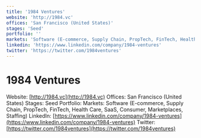 ```yaml
---
title: '1984 Ventures'
website: 'http://1984.vc'
offices: 'San Francisco (United States)'
stages: 'Seed'
portfolio: ''
markets: 'Software (E-commerce, Supply Chain, PropTech, FinTech, Health Care, SaaS, Consumer, Marketplaces, Staffing)'
linkedin: 'https://www.linkedin.com/company/1984-ventures'
twitter: 'https://twitter.com/1984ventures'
---
```


# 1984 Ventures
Website: [http://1984.vc](http://1984.vc)
Offices: San Francisco (United States)
Stages: Seed
Portfolio: 
Markets: Software (E-commerce, Supply Chain, PropTech, FinTech, Health Care, SaaS, Consumer, Marketplaces, Staffing)
LinkedIn: [https://www.linkedin.com/company/1984-ventures](https://www.linkedin.com/company/1984-ventures)
Twitter: [https://twitter.com/1984ventures](https://twitter.com/1984ventures)
